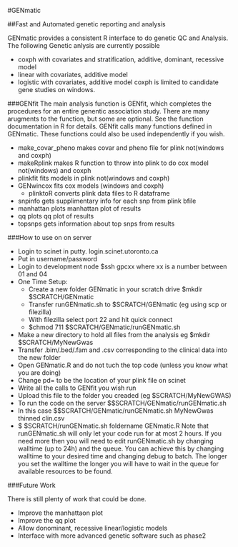 #GENmatic

##Fast and Automated genetic reporting and analysis 

GENmatic provides a consistent R interface to do genetic QC and Analysis. The following Genetic anlysis are currently possible
* coxph with covariates and stratification, additive, dominant, recessive model
* linear with covariates, additive model
* logistic with covariates, additive model
coxph is limited to candidate gene studies on windows.

###GENfit
The main analysis function is GENfit, which completes the procedures for an entire genentic association study. There are many arugments to the function, but some are optional. See the function documentation in R for details. GENfit calls many functions defined in GENmatic. These functions could also be used independently if you wish.
* make_covar_pheno makes covar and pheno file for plink not(windows and coxph)
* makeRplink makes R function to throw into plink to do cox model not(windows) and coxph
* plinkfit fits models in plink not(windows and coxph)
* GENwincox fits cox models (windows and coxph)
  * plinktoR converts plink data files to R dataframe
* snpinfo gets supplimentary info for each snp from plink bfile
* manhattan plots manhattan plot of results
* qq plots qq plot of results
* topsnps gets information about top snps from results

###How to use on on server
* Login to scinet in putty. login.scinet.utoronto.ca
* Put in username/password
* Login to development node $ssh gpcxx where xx is a number between 01 and 04
* One Time Setup:
  * Create a new folder GENmatic in your scratch drive $mkdir $SCRATCH/GENmatic
  * Transfer runGENmatic.sh to $SCRATCH/GENmatic (eg using scp or filezilla)
  * With filezilla select port 22 and hit quick connect
  * $chmod 711 $SCRATCH/GENmatic/runGENmatic.sh
* Make a new directory to hold all files from the analysis eg $mkdir $SCRATCH/MyNewGwas
* Transfer .bim/.bed/.fam and .csv corresponding to the clinical data into the new folder
* Open GENmatic.R and do not tuch the top code (unless you know what you are doing)
* Change pd= to be the location of your plink file on scinet 
* Write all the calls to GENfit you wish run
* Upload this file to the folder you creaded (eg $SCRATCH/MyNewGWAS)
* To run the code on the server $$SCRATCH/GENmatic/runGENmatic.sh <foldername> <plink filename> <data filename>
* In this case $$SCRATCH/GENmatic/runGENmatic.sh MyNewGwas thinned clin.csv
* $ $SCRATCH/runGENmatic.sh foldername GENmatic.R
Note that runGENmatic.sh will only let your code run for at most 2 hours. If you need more then you will need to edit runGENmatic.sh by changing walltime (up to 24h) and the queue. You can achieve this by changing walltime to your desired time and changing debug to batch. The longer you set the walltime the longer you will have to wait in the queue for available resources to be found.

###Future Work

There is still plenty of work that could be done.
* Improve the manhattaon plot
* Improve the qq plot
* Allow donominant, recessive linear/logistic models
* Interface with more advanced genetic software such as phase2

